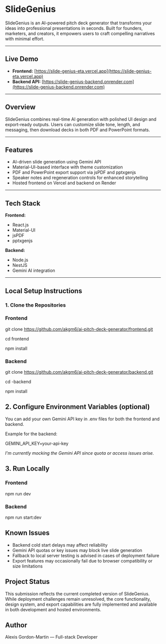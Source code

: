 # SlideGenius

SlideGenius is an AI-powered pitch deck generator that transforms your ideas into professional presentations in seconds. Built for founders, marketers, and creators, it empowers users to craft compelling narratives with minimal effort.

---

## Live Demo

- **Frontend:** [https://slide-genius-eta.vercel.app](https://slide-genius-eta.vercel.app)  
- **Backend API:** [https://slide-genius-backend.onrender.com](https://slide-genius-backend.onrender.com)

---

## Overview

SlideGenius combines real-time AI generation with polished UI design and export-ready outputs. Users can customize slide tone, length, and messaging, then download decks in both PDF and PowerPoint formats.

---

## Features

- AI-driven slide generation using Gemini API  
- Material-UI-based interface with theme customization  
- PDF and PowerPoint export support via jsPDF and pptxgenjs  
- Speaker notes and regeneration controls for enhanced storytelling  
- Hosted frontend on Vercel and backend on Render

---

## Tech Stack

**Frontend:**

- React.js  
- Material-UI  
- jsPDF  
- pptxgenjs

**Backend:**

- Node.js  
- NestJS  
- Gemini AI integration

---

## Local Setup Instructions

### 1. Clone the Repositories

### Frontend
git clone https://github.com/akgm6/ai-pitch-deck-generator/frontend.git

cd frontend

npm install


### Backend
git clone https://github.com/akgm6/ai-pitch-deck-generator/backend.git

cd -backend

npm install


## 2. Configure Environment Variables (optional)
You can add your own Gemini API key in .env files for both the frontend and backend.

Example for the backend:

GEMINI_API_KEY=your-api-key

*I'm currently mocking the Gemini API since quota or access issues arise.*


## 3. Run Locally
### Frontend
npm run dev

### Backend
npm run start:dev


## Known Issues
- Backend cold start delays may affect reliability
- Gemini API quotas or key issues may block live slide generation
- Fallback to local server testing is advised in cases of deployment failure
- Export features may occasionally fail due to browser compatibility or size limitations


## Project Status
This submission reflects the current completed version of SlideGenius. While deployment challenges remain unresolved, the core functionality, design system, and export capabilities are fully implemented and available in both development and hosted environments.


## Author
Alexis Gordon-Martin — Full-stack Developer

